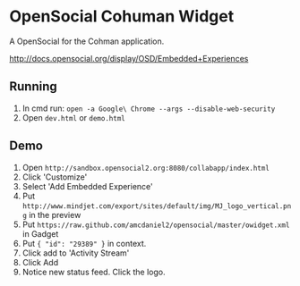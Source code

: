 OpenSocial Cohuman Widget
==========

A OpenSocial for the Cohman application.

http://docs.opensocial.org/display/OSD/Embedded+Experiences

## Running

1. In cmd run: `open -a Google\ Chrome --args --disable-web-security`
2. Open `dev.html` or `demo.html`

## Demo

1. Open `http://sandbox.opensocial2.org:8080/collabapp/index.html`
2. Click 'Customize'
3. Select 'Add Embedded Experience'
4. Put `http://www.mindjet.com/export/sites/default/img/MJ_logo_vertical.png` in the preview
5. Put `https://raw.github.com/amcdaniel2/opensocial/master/owidget.xml` in Gadget
6. Put `{ "id": "29389" }` in context.
7. Click add to 'Activity Stream'
8. Click Add
9. Notice new status feed.  Click the logo.
